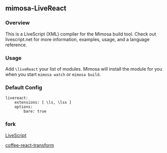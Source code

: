 ## mimosa-LiveReact

### Overview

This is a LiveScript (XML) compiler for the Mimosa build tool.
Check out livescript.net for more information, examples, usage, and a language reference.

### Usage

Add `\liveReact` your list of modules. Mimosa will install the module for you when you start `mimosa watch` or `mimosa build`.

### Default Config

    livereact:
        extensions: [ \ls, \lsx ]
        options:
            bare: true

### fork

[LiveScript](https://github.com/gkz/LiveScript)

[coffee-react-transform](https://github.com/jsdf/coffee-react-transform)
